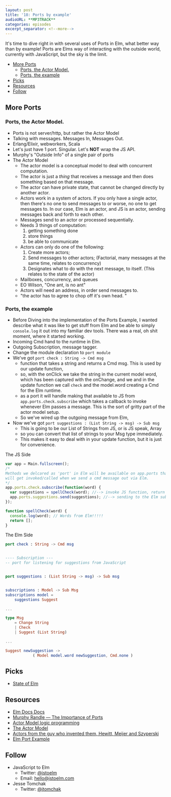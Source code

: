 ```yaml
---
layout: post
title: '18: Ports by example'
audioURL: **MP3TRACK**
categories: episodes
excerpt_separator: <!--more-->
---
```


It's time to dive right in with several uses of Ports in Elm, what better way than by example! Ports are Elms way of interacting with the outside world, currently with JavaScript, but the sky is the limit.

<!--more-->

<!-- TOC -->

* [More Ports](#more-ports)
  * [Ports, the Actor Model.](#ports-the-actor-model)
  * [Ports, the example](#ports-the-example)
* [Picks](#picks)
* [Resources](#resources)
* [Follow](#follow)

<!-- /TOC -->

## More Ports

### Ports, the Actor Model.

* Ports is not server/http, but rather the Actor Model
* Talking with messages. Messages In, Messages Out.
* Erlang/Elixir, webworkers, Scala
* Let's just have 1 port. Singular. Let's **NOT** wrap the JS API.
* Murphy's "Outside Info" of a single pair of ports
* The Actor Model
  * The actor model is a conceptual model to deal with concurrent computation.
  * The actor is just a _thing_ that receives a message and then does something based on that message.
  * The actor can have private state, that cannot be changed directly by another actor.
  * Actors work in a system of actors. If you only have a single actor, then there's no one to send messages to or worse, no one to get messages to. In our case, Elm is an actor, and JS is an actor, sending messages back and forth to each other.
  * Messages send to an actor or processed sequentially.
  * Needs 3 things of computation:
    1. getting something done
    2. store things
    3. be able to communicate
  * Actors can only do one of the following:
    1. Create more actors;
    2. Send messages to other actors; (Factorial, many messages at the same time, relates to concurrency)
    3. Designates what to do with the next message, to itself. (This relates to the state of the actor)
  * Mailboxes, concurrency, and queues
  * EO Wilson, "One ant, is no ant"
  * Actors will need an address, in order send messages to.
  * "the actor has to agree to chop off it's own head. "

### Ports, the example

* Before Diving into the implementation of the Ports Example, I wanted describe what it was like to get stuff from Elm and be able to simply `console.log` it out into my familiar dev tools. There was a real, oh shit moment, where it started working.
* Incoming Cmd hand to the runtime in Elm.
* Outgoing Subscription, message tagger.
* Change the module declaration to `port module`
* We've got `port check : String -> Cmd msg`
  * function that takes a string and returns a Cmd msg. This is used by our update function,
  * so, with the onClick we take the string in the current model word, which has been captured with the onChange, and we and in the update function we call `check` and the model.word creating a Cmd for the Elm runtime.
  * as a port it will handle making that available to JS from `app.ports.check.subscribe` which takes a callback to invoke whenever Elm passes a message. This is the sort of gritty part of the actor model setup.
  * So we've wired up the outgoing message from Elm,
* Now we've got `port suggestions : (List String -> msg) -> Sub msg`
  * This is going to be our List of Strings from JS, or is JS speak, Array
  * so you can convert that list of strings to your Msg type immediately.
  * This makes it easy to deal with in your update function, but it is just for convenience.

The JS Side

```js
var app = Main.fullscreen();
/*
Methods we delcared as 'port' in Elm will be available on app.ports that
will get invoked/called when we send a cmd message out via Elm.
*/
app.ports.check.subscribe(function(word) {
  var suggestions = spellCheck(word); //--> invoke JS function, return array of strings
  app.ports.suggestions.send(suggestions); //--> sending to the Elm sub
});

function spellCheck(word) {
  console.log(word); // Words from Elm!!!!!
  return [];
}
```

The Elm Side

```Elm
port check : String -> Cmd msg


---- Subscription ---
-- port for listening for suggestions from JavaScript


port suggestions : (List String -> msg) -> Sub msg


subscriptions : Model -> Sub Msg
subscriptions model =
    suggestions Suggest

...

type Msg
    = Change String
    | Check
    | Suggest (List String)

...

Suggest newSuggestion ->
            ( Model model.word newSuggestion, Cmd.none )
```

## Picks

* [State of Elm](https://discourse.elm-lang.org/t/state-of-elm-2018-questions-draft-1/161/11)

## Resources

* [Elm Docs Docs](https://guide.elm-lang.org/interop/javascript.html)
* [Murphy Randle — The Importance of Ports](https://www.youtube.com/watch?v=P3pL85n9_5s)
* [Actor Model logic programming](https://en.wikipedia.org/wiki/Actor_model#Relationship_to_logic_programming)
* [The Actor Model](http://www.brianstorti.com/the-actor-model/)
* [Actors from the guy who invented them, Hewitt, Meijer and Szyperski](https://www.youtube.com/watch?time_continue=11&v=7erJ1DV_Tlo)
* [Elm Port Example ](https://github.com/jtomchak/elm-port-example)

## Follow

* JavaScript to Elm
  * Twitter: [@jstoelm](https://twitter.com/jstoelm)
  * Email: [hello@jstoelm.com](mailto:hello@jstoelm.com)
* Jesse Tomchak
  * Twitter: [@jtomchak](https://twitter.com/jtomchak)
